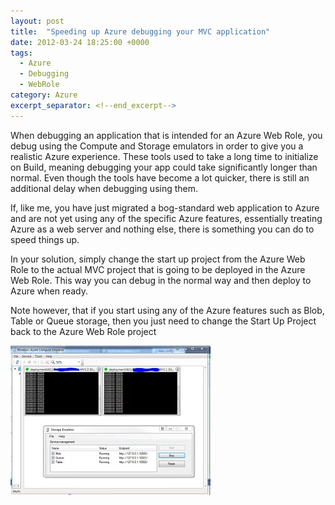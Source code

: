 ```yaml
---
layout: post
title:  "Speeding up Azure debugging your MVC application"
date: 2012-03-24 18:25:00 +0000
tags:
  - Azure
  - Debugging
  - WebRole
category: Azure
excerpt_separator: <!--end_excerpt-->
---
```


When debugging an application that is intended for an Azure Web Role, you debug using the Compute and Storage emulators in order to give you a realistic Azure experience. These tools used to take a long time to initialize on Build, meaning debugging your app could take significantly longer than normal. Even though the tools have become a lot quicker, there is still an additional delay when debugging using them.
<!--end_excerpt-->
If, like me, you have just migrated a bog-standard web application to Azure and are not yet using any of the specific Azure features, essentially treating Azure as a web server and nothing else, there is something you can do to speed things up.

In your solution, simply change the start up project from the Azure Web Role to the actual MVC project that is going to be deployed in the Azure Web Role. This way you can debug in the normal way and then deploy to Azure when ready.

Note however, that if you start using any of the Azure features such as Blob, Table or Queue storage, then you just need to change the Start Up Project back to the Azure Web Role project

![Azure Compute Emulator](\images\azurecompstor.jpg)
